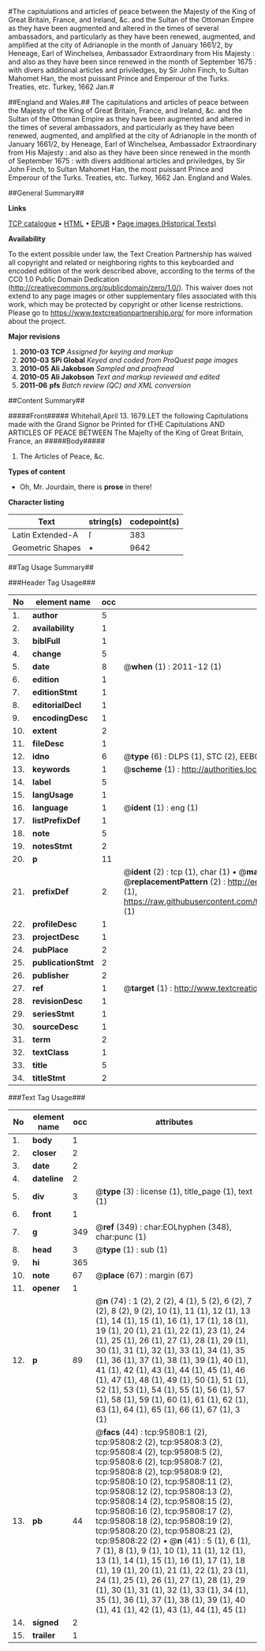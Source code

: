 #The capitulations and articles of peace between the Majesty of the King of Great Britain, France, and Ireland, &c. and the Sultan of the Ottoman Empire as they have been augmented and altered in the times of several ambassadors, and particularly as they have been renewed, augmented, and amplified at the city of Adrianople in the month of January 1661/2, by Heneage, Earl of Winchelsea, Ambassador Extraordinary from His Majesty : and also as they have been since renewed in the month of September 1675 : with divers additional articles and priviledges, by Sir John Finch, to Sultan Mahomet Han, the most puissant Prince and Emperour of the Turks. Treaties, etc. Turkey, 1662 Jan.#

##England and Wales.##
The capitulations and articles of peace between the Majesty of the King of Great Britain, France, and Ireland, &c. and the Sultan of the Ottoman Empire as they have been augmented and altered in the times of several ambassadors, and particularly as they have been renewed, augmented, and amplified at the city of Adrianople in the month of January 1661/2, by Heneage, Earl of Winchelsea, Ambassador Extraordinary from His Majesty : and also as they have been since renewed in the month of September 1675 : with divers additional articles and priviledges, by Sir John Finch, to Sultan Mahomet Han, the most puissant Prince and Emperour of the Turks.
Treaties, etc. Turkey, 1662 Jan.
England and Wales.

##General Summary##

**Links**

[TCP catalogue](http://www.ota.ox.ac.uk/tcp/)  • 
[HTML](http://tei.it.ox.ac.uk/tcp/Texts-HTML/free/A32/A32196.html)  • 
[EPUB](http://tei.it.ox.ac.uk/tcp/Texts-EPUB/free/A32/A32196.epub) • 
[Page images (Historical Texts)](https://historicaltexts.jisc.ac.uk/eebo-12937327e)

**Availability**

To the extent possible under law, the Text Creation Partnership has waived all copyright and related or neighboring rights to this keyboarded and encoded edition of the work described above, according to the terms of the CC0 1.0 Public Domain Dedication (http://creativecommons.org/publicdomain/zero/1.0/). This waiver does not extend to any page images or other supplementary files associated with this work, which may be protected by copyright or other license restrictions. Please go to https://www.textcreationpartnership.org/ for more information about the project.

**Major revisions**

1. __2010-03__ __TCP__ *Assigned for keying and markup*
1. __2010-03__ __SPi Global__ *Keyed and coded from ProQuest page images*
1. __2010-05__ __Ali Jakobson__ *Sampled and proofread*
1. __2010-05__ __Ali Jakobson__ *Text and markup reviewed and edited*
1. __2011-06__ __pfs__ *Batch review (QC) and XML conversion*

##Content Summary##

#####Front#####
Whitehall,April 13. 1679.LET the following Capitulations made with the Grand Signor be Printed for tTHE Capitulations AND ARTICLES OF PEACE BETWEEN The Majeſty of the King of Great Britain, France, an
#####Body#####

1. The Articles of Peace, &c.

**Types of content**

  * Oh, Mr. Jourdain, there is **prose** in there!

**Character listing**


|Text|string(s)|codepoint(s)|
|---|---|---|
|Latin Extended-A|ſ|383|
|Geometric Shapes|▪|9642|

##Tag Usage Summary##

###Header Tag Usage###

|No|element name|occ|attributes|
|---|---|---|---|
|1.|__author__|5||
|2.|__availability__|1||
|3.|__biblFull__|1||
|4.|__change__|5||
|5.|__date__|8| @__when__ (1) : 2011-12 (1)|
|6.|__edition__|1||
|7.|__editionStmt__|1||
|8.|__editorialDecl__|1||
|9.|__encodingDesc__|1||
|10.|__extent__|2||
|11.|__fileDesc__|1||
|12.|__idno__|6| @__type__ (6) : DLPS (1), STC (2), EEBO-CITATION (1), OCLC (1), VID (1)|
|13.|__keywords__|1| @__scheme__ (1) : http://authorities.loc.gov/ (1)|
|14.|__label__|5||
|15.|__langUsage__|1||
|16.|__language__|1| @__ident__ (1) : eng (1)|
|17.|__listPrefixDef__|1||
|18.|__note__|5||
|19.|__notesStmt__|2||
|20.|__p__|11||
|21.|__prefixDef__|2| @__ident__ (2) : tcp (1), char (1)  •  @__matchPattern__ (2) : ([0-9\-]+):([0-9IVX]+) (1), (.+) (1)  •  @__replacementPattern__ (2) : http://eebo.chadwyck.com/downloadtiff?vid=$1&page=$2 (1), https://raw.githubusercontent.com/textcreationpartnership/Texts/master/tcpchars.xml#$1 (1)|
|22.|__profileDesc__|1||
|23.|__projectDesc__|1||
|24.|__pubPlace__|2||
|25.|__publicationStmt__|2||
|26.|__publisher__|2||
|27.|__ref__|1| @__target__ (1) : http://www.textcreationpartnership.org/docs/. (1)|
|28.|__revisionDesc__|1||
|29.|__seriesStmt__|1||
|30.|__sourceDesc__|1||
|31.|__term__|2||
|32.|__textClass__|1||
|33.|__title__|5||
|34.|__titleStmt__|2||


###Text Tag Usage###

|No|element name|occ|attributes|
|---|---|---|---|
|1.|__body__|1||
|2.|__closer__|2||
|3.|__date__|2||
|4.|__dateline__|2||
|5.|__div__|3| @__type__ (3) : license (1), title_page (1), text (1)|
|6.|__front__|1||
|7.|__g__|349| @__ref__ (349) : char:EOLhyphen (348), char:punc (1)|
|8.|__head__|3| @__type__ (1) : sub (1)|
|9.|__hi__|365||
|10.|__note__|67| @__place__ (67) : margin (67)|
|11.|__opener__|1||
|12.|__p__|89| @__n__ (74) : 1 (2), 2 (2), 4 (1), 5 (2), 6 (2), 7 (2), 8 (2), 9 (2), 10 (1), 11 (1), 12 (1), 13 (1), 14 (1), 15 (1), 16 (1), 17 (1), 18 (1), 19 (1), 20 (1), 21 (1), 22 (1), 23 (1), 24 (1), 25 (1), 26 (1), 27 (1), 28 (1), 29 (1), 30 (1), 31 (1), 32 (1), 33 (1), 34 (1), 35 (1), 36 (1), 37 (1), 38 (1), 39 (1), 40 (1), 41 (1), 42 (1), 43 (1), 44 (1), 45 (1), 46 (1), 47 (1), 48 (1), 49 (1), 50 (1), 51 (1), 52 (1), 53 (1), 54 (1), 55 (1), 56 (1), 57 (1), 58 (1), 59 (1), 60 (1), 61 (1), 62 (1), 63 (1), 64 (1), 65 (1), 66 (1), 67 (1), 3 (1)|
|13.|__pb__|44| @__facs__ (44) : tcp:95808:1 (2), tcp:95808:2 (2), tcp:95808:3 (2), tcp:95808:4 (2), tcp:95808:5 (2), tcp:95808:6 (2), tcp:95808:7 (2), tcp:95808:8 (2), tcp:95808:9 (2), tcp:95808:10 (2), tcp:95808:11 (2), tcp:95808:12 (2), tcp:95808:13 (2), tcp:95808:14 (2), tcp:95808:15 (2), tcp:95808:16 (2), tcp:95808:17 (2), tcp:95808:18 (2), tcp:95808:19 (2), tcp:95808:20 (2), tcp:95808:21 (2), tcp:95808:22 (2)  •  @__n__ (41) : 5 (1), 6 (1), 7 (1), 8 (1), 9 (1), 10 (1), 11 (1), 12 (1), 13 (1), 14 (1), 15 (1), 16 (1), 17 (1), 18 (1), 19 (1), 20 (1), 21 (1), 22 (1), 23 (1), 24 (1), 25 (1), 26 (1), 27 (1), 28 (1), 29 (1), 30 (1), 31 (1), 32 (1), 33 (1), 34 (1), 35 (1), 36 (1), 37 (1), 38 (1), 39 (1), 40 (1), 41 (1), 42 (1), 43 (1), 44 (1), 45 (1)|
|14.|__signed__|2||
|15.|__trailer__|1||
